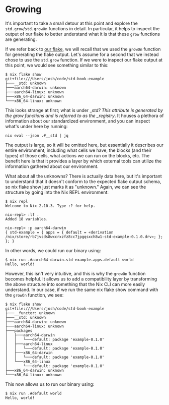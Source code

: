 # Growing

It's important to take a small detour at this point and explore the
`std.grow`/`std.growOn` functions in detail. In particular, it helps to inspect
the output of our flake to better understand what it is that these `grow`
functions are generating.

If we refer back to [our flake](flake.md#our-std-flake), we will recall that we
used the `growOn` function for generating the flake output. Let's assume for a
second that we instead chose to use the `std.grow` function. If we were to
inspect our flake output at this point, we would see something similar to this:

```text
$ nix flake show
git+file:///Users/josh/code/std-book-example
├───__std: unknown
├───aarch64-darwin: unknown
├───aarch64-linux: unknown
├───x86_64-darwin: unknown
└───x86_64-linux: unknown
```

This looks strange at first; what is under \__std? This attribute is generated
by the grow functions and is referred to as the \_registry_. It houses a
plethora of information about our standardized environment, and you can inspect
what's under here by running:

```text
nix eval --json .#__std | jq
```

The output is large, so it will be omitted here, but essentially it describes
our entire environment, including what cells we have, the blocks (and their
types) of those cells, what actions we can run on the blocks, etc. The benefit
here is that it provides a layer by which external tools can utilize the
information gathered about our environment.

What about all the unknowns? There is actually data here, but it's important to
understand that it doesn't conform to the expected flake output schema, so nix
flake show just marks it as "unknown." Again, we can see the structure by going
into the Nix REPL environment:

```text
$ nix repl
Welcome to Nix 2.10.3. Type :? for help.

nix-repl> :lf .
Added 18 variables.

nix-repl> :p aarch64-darwin
{ std-example = { apps = { default = «derivation /nix/store/rb7jvsds8wxcrxzfz8cc7jpgqsxch8w1-std-example-0.1.0.drv»; }; }; }
```

In other words, we could run our binary using:

```text
$ nix run .#aarch64-darwin.std-example.apps.default world
Hello, world!
```

However, this isn't very intuitive, and this is why the `growOn` function
becomes helpful. It allows us to add a compatibility layer by transforming the
above structure into something that the Nix CLI can more easily understand. In
our case, if we run the same nix flake show command with the `growOn` function,
we see:

```text
$ nix flake show
git+file:///Users/josh/code/std-book-example
├───__functor: unknown
├───__std: unknown
├───aarch64-darwin: unknown
├───aarch64-linux: unknown
├───packages
│   ├───aarch64-darwin
│   │   └───default: package 'example-0.1.0'
│   ├───aarch64-linux
│   │   └───default: package 'example-0.1.0'
│   ├───x86_64-darwin
│   │   └───default: package 'example-0.1.0'
│   └───x86_64-linux
│       └───default: package 'example-0.1.0'
├───x86_64-darwin: unknown
└───x86_64-linux: unknown
```

This now allows us to run our binary using:

```text
$ nix run .#default world
Hello, world!
```

